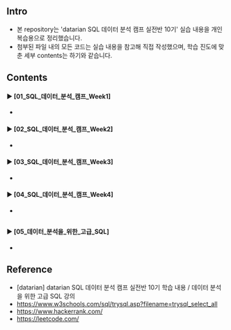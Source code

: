 ####  
## Intro  
- 본 repository는 'datarian SQL 데이터 분석 캠프 실전반 10기' 실습 내용을 개인 복습용으로 정리했습니다.  
- 첨부된 파일 내의 모든 코드는 실습 내용을 참고해 직접 작성했으며, 학습 진도에 맞춘 세부 contents는 하기와 같습니다.  
####  
## Contents  
#### ► [01_SQL_데이터_분석_캠프_Week1]  
-  
####  
#### ► [02_SQL_데이터_분석_캠프_Week2]  
-  
####  
#### ► [03_SQL_데이터_분석_캠프_Week3]  
-  
####  
#### ► [04_SQL_데이터_분석_캠프_Week4]  
-  
##   
#### ► [05_데이터_분석을_위한_고급_SQL]  
- 
####  
## Reference  
- [datarian] datarian SQL 데이터 분석 캠프 실전반 10기 학습 내용 / 데이터 분석을 위한 고급 SQL 강의  
- https://www.w3schools.com/sql/trysql.asp?filename=trysql_select_all  
- https://www.hackerrank.com/  
- https://leetcode.com/  
####  
